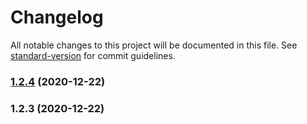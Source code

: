 # Changelog

All notable changes to this project will be documented in this file. See [standard-version](https://github.com/conventional-changelog/standard-version) for commit guidelines.

### [1.2.4](https://github.com/rishiosaur/async/compare/v1.2.3...v1.2.4) (2020-12-22)

### 1.2.3 (2020-12-22)
